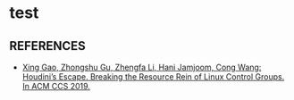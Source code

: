 # test



## REFERENCES
- [Xing Gao, Zhongshu Gu, Zhengfa Li, Hani Jamjoom, Cong Wang: Houdini’s Escape. Breaking the Resource Rein of Linux Control Groups. In ACM CCS 2019.](https://gzs715.github.io/pubs/HOUDINI_CCS19.pdf)
